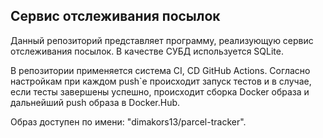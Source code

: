 ## Сервис отслеживания посылок

Данный репозиторий представляет программу, реализующую сервис отслеживания посылок.
В качестве СУБД используется SQLite.

В репозитории применяется система CI, CD GitHub Actions. Согласно настройкам при каждом push`е происходит запуск тестов и в случае, если тесты завершены успешно, происходит сборка Docker образа и дальнейший push образа в Docker.Hub.

Образ доступен по имени: "dimakors13/parcel-tracker".
